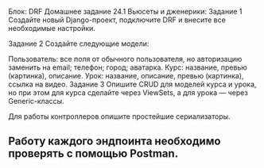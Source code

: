Блок: DRF
Домашнее задание 24.1 Вьюсеты и дженерики:
Задание 1
Создайте новый Django-проект, подключите DRF и внесите все необходимые настройки.

Задание 2
Создайте следующие модели:

Пользователь:
все поля от обычного пользователя, но авторизацию заменить на email;
телефон;
город;
аватарка.
Курс:
название,
превью (картинка),
описание.
Урок:
название,
описание,
превью (картинка),
ссылка на видео.
Задание 3
Опишите CRUD для моделей курса и урока, но при этом для курса сделайте через ViewSets, а для урока — через Generic-классы.

Для работы контроллеров опишите простейшие сериализаторы.

Работу каждого эндпоинта необходимо проверять с помощью Postman.
---
